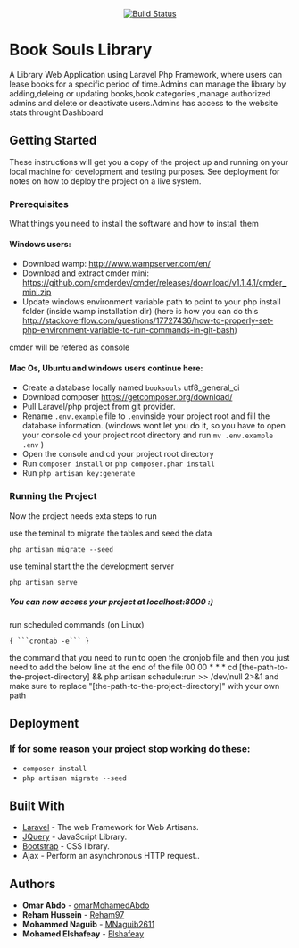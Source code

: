 



<p align="center">
<a href="https://github.com/Elshafeay/booksouls_library"><img src="./public/imgs/LogoMakr_8FEAlV.png" alt="Build Status"></a>
</p>



# Book Souls Library


A Library Web Application using Laravel Php Framework, where users can lease books for a specific period of time.Admins can manage the library by adding,deleing or updating books,book categories ,manage authorized admins and delete or deactivate users.Admins has access to the website stats throught Dashboard

## Getting Started

These instructions will get you a copy of the project up and running on your local machine for development and testing purposes. See deployment for notes on how to deploy the project on a live system.

### Prerequisites

What things you need to install the software and how to install them


#### Windows users:
- Download wamp: http://www.wampserver.com/en/
- Download and extract cmder mini: https://github.com/cmderdev/cmder/releases/download/v1.1.4.1/cmder_mini.zip
- Update windows environment variable path to point to your php install folder (inside wamp installation dir) (here is how you can do this http://stackoverflow.com/questions/17727436/how-to-properly-set-php-environment-variable-to-run-commands-in-git-bash)
 

cmder will be refered as console

#### Mac Os, Ubuntu and windows users continue here:
- Create a database locally named `booksouls` utf8_general_ci 
- Download composer https://getcomposer.org/download/
- Pull Laravel/php project from git provider.
- Rename `.env.example` file to `.env`inside your project root and fill the database information.
  (windows wont let you do it, so you have to open your console cd your project root directory and run `mv .env.example .env` )
- Open the console and cd your project root directory
- Run `composer install` or ```php composer.phar install```
- Run `php artisan key:generate` 





### Running the Project
Now the project needs exta steps to run

use the teminal to migrate the tables and seed the data

```
php artisan migrate --seed
```

use teminal start the the development server

```
php artisan serve
```
##### You can now access your project at localhost:8000 :)


run scheduled commands (on Linux)

```
{ ```crontab -e``` }
```
the command that you need to run to open the cronjob file
and then you just need to add the below line at the end of the file
00 00 * * * cd [the-path-to-the-project-directory] && php artisan schedule:run >> /dev/null 2>&1  and make sure to replace "[the-path-to-the-project-directory]" with your own path




## Deployment

### If for some reason your project stop working do these:
- `composer install`
- `php artisan migrate --seed`


## Built With

* [Laravel](https://laravel.com/) - The web Framework for Web Artisans.
* [JQuery](https://jquery.com/) - JavaScript Library.
* [Bootstrap](https://getbootstrap.com/) - CSS library.
* Ajax - Perform an asynchronous HTTP request..
 



## Authors

* **Omar Abdo** - [omarMohamedAbdo](https://github.com/omarMohamedAbdo)
* **Reham Hussein** - [Reham97](https://github.com/Reham97)
* **Mohammed Naguib** - [MNaguib2611](https://github.com/MNaguib2611)
* **Mohamed Elshafeay** - [Elshafeay](https://github.com/Elshafeay)



